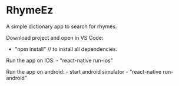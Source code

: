 # RhymeEz
A simple dictionary app to search for rhymes.

Download project and open in VS Code:
  - "npm install"   // to install all dependencies.
  
  Run the app on IOS:
    - "react-native run-ios"
  
  Run the app on android:
    - start android simulator
    - "react-native run-android"
  
